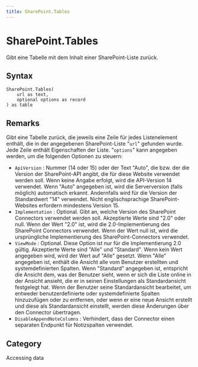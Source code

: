 ```yaml
---
title: SharePoint.Tables
---
```


# SharePoint.Tables


Gibt eine Tabelle mit dem Inhalt einer SharePoint-Liste zurück.


## Syntax

```powerquery
SharePoint.Tables(
    url as text,
    optional options as record
) as table
```


## Remarks

Gibt eine Tabelle zurück, die jeweils eine Zeile für jedes Listenelement enthält, die in der angegebenen SharePoint-Liste "<code>url</code>" gefunden wurde. Jede Zeile enthält Eigenschaften der Liste. "<code>options</code>" kann angegeben werden, um die folgenden Optionen zu steuern:    <ul><li><code>ApiVersion</code> : Nummer (14 oder 15) oder der Text &quot;Auto&quot;, die bzw. der die Version der SharePoint-API angibt, die f&#252;r diese Website verwendet werden soll. Wenn keine Angabe erfolgt, wird die API-Version 14 verwendet. Wenn &quot;Auto&quot; angegeben ist, wird die Serverversion (falls m&#246;glich) automatisch erkannt. Andernfalls wird f&#252;r die Version der Standardwert &quot;14&quot; verwendet. Nicht englischsprachige SharePoint-Websites erfordern mindestens Version 15.</li><li><code>Implementation</code> : Optional. Gibt an, welche Version des SharePoint Connectors verwendet werden soll. Akzeptierte Werte sind &quot;2.0&quot; oder null. Wenn der Wert &quot;2.0&quot; ist, wird die 2.0-Implementierung des SharePoint Connectors verwendet. Wenn der Wert null ist, wird die urspr&#252;ngliche Implementierung des SharePoint-Connectors verwendet.</li><li><code>ViewMode</code> : Optional. Diese Option ist nur f&#252;r die Implementierung 2.0 g&#252;ltig. Akzeptierte Werte sind &quot;Alle&quot; und &quot;Standard&quot;. Wenn kein Wert angegeben wird, wird der Wert auf &quot;Alle&quot; gesetzt. Wenn &quot;Alle&quot; angegeben ist, enth&#228;lt die Ansicht alle vom Benutzer erstellten und systemdefinierten Spalten. Wenn &quot;Standard&quot; angegeben ist, entspricht die Ansicht dem, was der Benutzer sieht, wenn er sich die Liste online in der Ansicht ansieht, die er in seinen Einstellungen als Standardansicht festgelegt hat. Wenn der Benutzer seine Standardansicht bearbeitet, um entweder benutzerdefinierte oder systemdefinierte Spalten hinzuzuf&#252;gen oder zu entfernen, oder wenn er eine neue Ansicht erstellt und diese als Standardansicht einstellt, werden diese &#196;nderungen &#252;ber den Connector &#252;bertragen.</li><li><code>DisableAppendNoteColumns</code> : Verhindert, dass der Connector einen separaten Endpunkt f&#252;r Notizspalten verwendet.</li></ul>    



## Category
Accessing data
